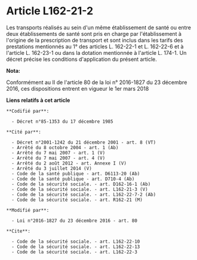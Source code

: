 # Article L162-21-2

Les transports réalisés au sein d'un même établissement de santé ou entre deux établissements de santé sont pris en charge
par l'établissement à l'origine de la prescription de transport et sont inclus dans les tarifs des prestations mentionnés au
1° des articles L. 162-22-1 et L. 162-22-6 et à l'article L. 162-23-1 ou dans la dotation mentionnée à l'article L. 174-1. Un
décret précise les conditions d'application du présent article.

**Nota:**

Conformément au II de l'article 80 de la loi n° 2016-1827 du 23 décembre 2016, ces dispositions entrent en vigueur le 1er
mars 2018

**Liens relatifs à cet article**

	**Codifié par**:

	  - Décret n°85-1353 du 17 décembre 1985

	**Cité par**:

	  - Décret n°2001-1242 du 21 décembre 2001 - art. 8 (VT)
	  - Arrêté du 8 octobre 2004 - art. 1 (Ab)
	  - Arrêté du 7 mai 2007 - art. 1 (V)
	  - Arrêté du 7 mai 2007 - art. 4 (V)
	  - Arrêté du 2 août 2012 - art. Annexe I (V)
	  - Arrêté du 3 juillet 2014 (V)
	  - Code de la santé publique - art. D6113-20 (Ab)
	  - Code de la santé publique - art. D710-4 (Ab)
	  - Code de la sécurité sociale. - art. D162-16-1 (Ab)
	  - Code de la sécurité sociale. - art. L162-21-3 (V)
	  - Code de la sécurité sociale. - art. L162-22-7-2 (Ab)
	  - Code de la sécurité sociale. - art. R162-21 (M)

	**Modifié par**:

	  - Loi n°2016-1827 du 23 décembre 2016 - art. 80

	**Cite**:

	  - Code de la sécurité sociale. - art. L162-22-10
	  - Code de la sécurité sociale. - art. L162-22-13
	  - Code de la sécurité sociale. - art. L162-22-3
